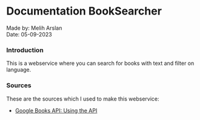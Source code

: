# Documentation BookSearcher
Made by: Melih Arslan<br>
Date: 05-09-2023

### Introduction
This is a webservice where you can search for books with text and filter on language.


### Sources
These are the sources which I used to make this webservice:

* [Google Books API: Using the API](https://developers.google.com/books/docs/v1/using)

